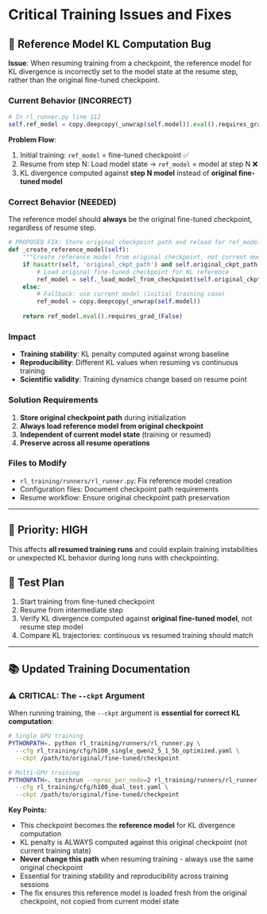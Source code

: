 # Critical Training Issues and Fixes

## 🚨 Reference Model KL Computation Bug

**Issue**: When resuming training from a checkpoint, the reference model for KL divergence is incorrectly set to the model state at the resume step, rather than the original fine-tuned checkpoint.

### Current Behavior (INCORRECT)
```python
# In rl_runner.py line 112
self.ref_model = copy.deepcopy(_unwrap(self.model)).eval().requires_grad_(False)
```

**Problem Flow**:
1. Initial training: `ref_model` = fine-tuned checkpoint ✅
2. Resume from step N: Load model state → `ref_model` = model at step N ❌
3. KL divergence computed against **step N model** instead of **original fine-tuned model**

### Correct Behavior (NEEDED)
The reference model should **always** be the original fine-tuned checkpoint, regardless of resume step.

```python
# PROPOSED FIX: Store original checkpoint path and reload for ref_model
def _create_reference_model(self):
    """Create reference model from original checkpoint, not current model state."""
    if hasattr(self, 'original_ckpt_path') and self.original_ckpt_path:
        # Load original fine-tuned checkpoint for KL reference
        ref_model = self._load_model_from_checkpoint(self.original_ckpt_path)
    else:
        # Fallback: use current model (initial training case)
        ref_model = copy.deepcopy(_unwrap(self.model))
    
    return ref_model.eval().requires_grad_(False)
```

### Impact
- **Training stability**: KL penalty computed against wrong baseline
- **Reproducibility**: Different KL values when resuming vs continuous training
- **Scientific validity**: Training dynamics change based on resume point

### Solution Requirements
1. **Store original checkpoint path** during initialization
2. **Always load reference model from original checkpoint**
3. **Independent of current model state** (training or resumed)
4. **Preserve across all resume operations**

### Files to Modify
- `rl_training/runners/rl_runner.py`: Fix reference model creation
- Configuration files: Document checkpoint path requirements
- Resume workflow: Ensure original checkpoint path preservation

---

## 🎯 Priority: HIGH
This affects **all resumed training runs** and could explain training instabilities or unexpected KL behavior during long runs with checkpointing.

## 🧪 Test Plan
1. Start training from fine-tuned checkpoint
2. Resume from intermediate step
3. Verify KL divergence computed against **original fine-tuned model**, not resume step model
4. Compare KL trajectories: continuous vs resumed training should match

---

## 📚 Updated Training Documentation

### ⚠️ CRITICAL: The `--ckpt` Argument

When running training, the `--ckpt` argument is **essential for correct KL computation**:

```bash
# Single GPU training
PYTHONPATH=. python rl_training/runners/rl_runner.py \
  --cfg rl_training/cfg/h100_single_qwen2_5_1_5b_optimized.yaml \
  --ckpt /path/to/original/fine-tuned/checkpoint

# Multi-GPU training
PYTHONPATH=. torchrun --nproc_per_node=2 rl_training/runners/rl_runner.py \
  --cfg rl_training/cfg/h100_dual_test.yaml \
  --ckpt /path/to/original/fine-tuned/checkpoint
```

**Key Points:**
- This checkpoint becomes the **reference model** for KL divergence computation
- KL penalty is ALWAYS computed against this original checkpoint (not current training state)
- **Never change this path** when resuming training - always use the same original checkpoint
- Essential for training stability and reproducibility across training sessions
- The fix ensures this reference model is loaded fresh from the original checkpoint, not copied from current model state